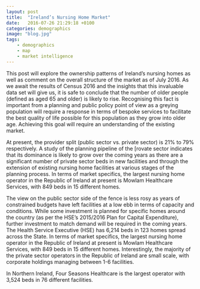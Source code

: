 ```yaml
---
layout: post
title:  "Ireland’s Nursing Home Market"
date:   2016-07-26 21:29:18 +0100
categories: demographics
image: "blog.jpg"
tags: 
    - demographics 
    - map 
    - market intelligence 
---
```


This post will explore the ownership patterns of Ireland’s nursing homes as well as comment on the overall structure of the market as of July 2016. As we await the results of Census 2016 and the insights that this invaluable data set will give us, it is safe to conclude that the number of older people (defined as aged 65 and older) is likely to rise. Recognising this fact is important from a planning and public policy point of view as a greying population will require a response in terms of bespoke services to facilitate the best quality of life possible for this population as they grow into older age. Achieving this goal will require an understanding of the existing market.

At present, the provider split (public sector vs. private sector) is 21% to 79% respectively. A study of the planning pipeline of the [rovate sector indicates that its dominance is likely to grow over the coming years as there are a significant number of private sector beds in new facilities and through the extension of existing nursing home facilities at various stages of the planning process. In terms of market specifics, the largest nursing home operator in the Republic of Ireland at present is Mowlam Healthcare Services, with 849 beds in 15 different homes.

The view on the public sector side of the fence is less rosy as years of constrained budgets have left facilities at a low ebb in terms of capacity and conditions. While some investment is planned for specific homes around the country (as per the HSE’s 2015/2016 Plan for Capital Expenditure), further investment to match demand will be required in the coming years. The Health Service Executive (HSE) has 6,214 beds in 123 homes spread across the State. In terms of market specifics, the largest nursing home operator in the Republic of Ireland at present is Mowlam Healthcare Services, with 849 beds in 15 different homes. Interestingly, the majority of the private sector operators in the Republic of Ireland are small scale, with corporate holdings managing between 1-6 facilities. 

In Northern Ireland, Four Seasons Healthcare is the largest operator with 3,524 beds in 76 different facilities.
